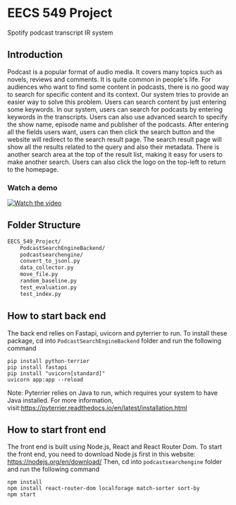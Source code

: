 # EECS 549 Project
Spotify podcast transcript IR system
## Introduction
Podcast is a popular format of audio media. It covers many topics such as novels, reviews and comments. It is quite common in people's life. For audiences who want to find some content in podcasts, there is no good way to search for specific content and its context. Our system tries to provide an easier way to solve this problem. Users can search content by just entering some keywords. In our system, users can search for podcasts by entering keywords in the transcripts. Users can also use advanced search to specify the show name, episode name and publisher of the podcasts. After entering all the fields users want, users can then click the search button and the website will redirect to the search result page. The search result page will show all the results related to the query and also their metadata. There is another search area at the top of the result list, making it easy for users to make another search. Users can also click the logo on the top-left to return to the homepage. 

### Watch a demo
[![Watch the video](https://img.youtube.com/vi/iQiGptpjHuU/hqdefault.jpg)](https://www.youtube.com/watch?v=iQiGptpjHuU)


## Folder Structure
```bash
EECS_549_Project/
    PodcastSearchEngineBackend/
    podcastsearchengine/
    convert_to_jsonl.py
    data_collector.py
    move_file.py
    random_baseline.py
    test_evaluation.py
    test_index.py
```

## How to start back end
The back end relies on Fastapi, uvicorn and pyterrier to run. To install these package, cd into ```PodcastSearchEngineBackend``` folder and run the following command
```
pip install python-terrier
pip install fastapi
pip install "uvicorn[standard]"
uvicorn app:app --reload
```

Note: Pyterrier relies on Java to run, which requires your system to have Java installed. For more information, visit:https://pyterrier.readthedocs.io/en/latest/installation.html

## How to start front end
The front end is built using Node.js, React and React Router Dom. To start the front end, you need to download Node.js first in this website: https://nodejs.org/en/download/ Then, cd into ```podcastsearchengine``` folder and run the following command
```
npm install
npm install react-router-dom localforage match-sorter sort-by
npm start
```


